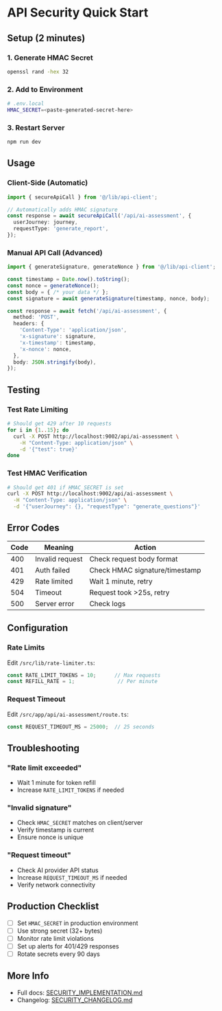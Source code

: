 # API Security Quick Start

## Setup (2 minutes)

### 1. Generate HMAC Secret
```bash
openssl rand -hex 32
```

### 2. Add to Environment
```bash
# .env.local
HMAC_SECRET=<paste-generated-secret-here>
```

### 3. Restart Server
```bash
npm run dev
```

## Usage

### Client-Side (Automatic)
```typescript
import { secureApiCall } from '@/lib/api-client';

// Automatically adds HMAC signature
const response = await secureApiCall('/api/ai-assessment', {
  userJourney: journey,
  requestType: 'generate_report',
});
```

### Manual API Call (Advanced)
```typescript
import { generateSignature, generateNonce } from '@/lib/api-client';

const timestamp = Date.now().toString();
const nonce = generateNonce();
const body = { /* your data */ };
const signature = await generateSignature(timestamp, nonce, body);

const response = await fetch('/api/ai-assessment', {
  method: 'POST',
  headers: {
    'Content-Type': 'application/json',
    'x-signature': signature,
    'x-timestamp': timestamp,
    'x-nonce': nonce,
  },
  body: JSON.stringify(body),
});
```

## Testing

### Test Rate Limiting
```bash
# Should get 429 after 10 requests
for i in {1..15}; do 
  curl -X POST http://localhost:9002/api/ai-assessment \
    -H "Content-Type: application/json" \
    -d '{"test": true}'
done
```

### Test HMAC Verification
```bash
# Should get 401 if HMAC_SECRET is set
curl -X POST http://localhost:9002/api/ai-assessment \
  -H "Content-Type: application/json" \
  -d '{"userJourney": {}, "requestType": "generate_questions"}'
```

## Error Codes

| Code | Meaning | Action |
|------|---------|--------|
| 400 | Invalid request | Check request body format |
| 401 | Auth failed | Check HMAC signature/timestamp |
| 429 | Rate limited | Wait 1 minute, retry |
| 504 | Timeout | Request took >25s, retry |
| 500 | Server error | Check logs |

## Configuration

### Rate Limits
Edit `/src/lib/rate-limiter.ts`:
```typescript
const RATE_LIMIT_TOKENS = 10;      // Max requests
const REFILL_RATE = 1;              // Per minute
```

### Request Timeout
Edit `/src/app/api/ai-assessment/route.ts`:
```typescript
const REQUEST_TIMEOUT_MS = 25000;  // 25 seconds
```

## Troubleshooting

### "Rate limit exceeded"
- Wait 1 minute for token refill
- Increase `RATE_LIMIT_TOKENS` if needed

### "Invalid signature"
- Check `HMAC_SECRET` matches on client/server
- Verify timestamp is current
- Ensure nonce is unique

### "Request timeout"
- Check AI provider API status
- Increase `REQUEST_TIMEOUT_MS` if needed
- Verify network connectivity

## Production Checklist

- [ ] Set `HMAC_SECRET` in production environment
- [ ] Use strong secret (32+ bytes)
- [ ] Monitor rate limit violations
- [ ] Set up alerts for 401/429 responses
- [ ] Rotate secrets every 90 days

## More Info

- Full docs: [SECURITY_IMPLEMENTATION.md](./SECURITY_IMPLEMENTATION.md)
- Changelog: [SECURITY_CHANGELOG.md](./SECURITY_CHANGELOG.md)
